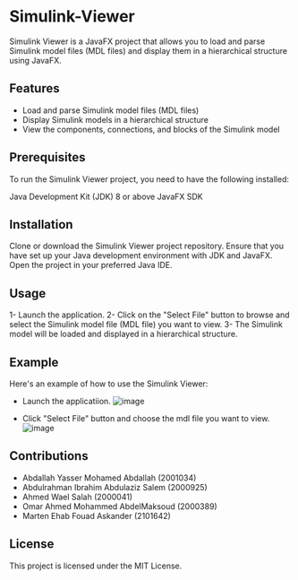 # Simulink-Viewer

Simulink Viewer is a JavaFX project that allows you to load and parse Simulink model files (MDL files) and display them in a hierarchical structure using JavaFX.

## Features  

- Load and parse Simulink model files (MDL files)
- Display Simulink models in a hierarchical structure
- View the components, connections, and blocks of the Simulink model

## Prerequisites

To run the Simulink Viewer project, you need to have the following installed:

Java Development Kit (JDK) 8 or above
JavaFX SDK

## Installation

Clone or download the Simulink Viewer project repository.
Ensure that you have set up your Java development environment with JDK and JavaFX.
Open the project in your preferred Java IDE.

## Usage

1- Launch the application.
2- Click on the "Select File" button to browse and select the Simulink model file (MDL file) you want to view.
3- The Simulink model will be loaded and displayed in a hierarchical structure.

## Example

Here's an example of how to use the Simulink Viewer:

- Launch the applicatiion.
![image](https://github.com/Abdallahyx/Simulink-Viewer/assets/99212200/70206009-51f6-4c2f-877e-57f2797391b6)

- Click "Select File" button and choose the mdl file you want to view.
![image](https://github.com/Abdallahyx/Simulink-Viewer/assets/99212200/7aeeed1f-4269-4907-ac11-036e601a1baf)


## Contributions

- Abdallah Yasser Mohamed Abdallah (2001034)
- Abdulrahman Ibrahim Abdulaziz Salem (2000925)
- Ahmed Wael Salah (2000041)
- Omar Ahmed Mohammed AbdelMaksoud (2000389)
- Marten Ehab Fouad Askander (2101642)

## License
This project is licensed under the MIT License.
